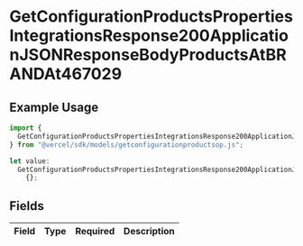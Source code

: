 # GetConfigurationProductsPropertiesIntegrationsResponse200ApplicationJSONResponseBodyProductsAtBRANDAt467029

## Example Usage

```typescript
import {
  GetConfigurationProductsPropertiesIntegrationsResponse200ApplicationJSONResponseBodyProductsAtBRANDAt467029,
} from "@vercel/sdk/models/getconfigurationproductsop.js";

let value:
  GetConfigurationProductsPropertiesIntegrationsResponse200ApplicationJSONResponseBodyProductsAtBRANDAt467029 =
    {};
```

## Fields

| Field       | Type        | Required    | Description |
| ----------- | ----------- | ----------- | ----------- |